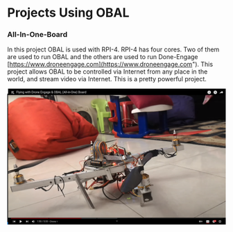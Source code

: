 # Projects Using OBAL


### All-In-One-Board


In this project OBAL is used with RPI-4. RPI-4 has four cores. Two of them are used to run OBAL and the others are used to run Done-Engage [https://www.droneengage.com](https://www.droneengage.com"). This project allows OBAL to be controlled via Internet from any place in the world, and stream video via Internet. This is a pretty powerful project.



[![All-In-One Board](https://raw.githubusercontent.com/HefnySco/OBAL/main/images/all-in-one-youtube.png)](https://youtu.be/Rsuo76jYF0I "All-In-One Board")


